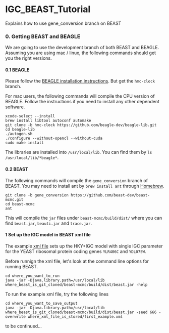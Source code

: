# IGC_BEAST_Tutorial
Explains how to use gene_conversion branch on BEAST

### 0. Getting BEAST and BEAGLE
We are going to use the development branch of both BEAST and BEAGLE.  Assuming you are using mac / linux, the following commands should get you the right versions.

#### 0.1 BEAGLE
Please follow the [BEAGLE installation instructions](https://github.com/beagle-dev/beagle-lib).
But get the `hmc-clock` branch.

For mac users, the following commands will compile the CPU version of BEAGLE.
Follow the instructions if you need to install any other dependent software.

```
xcode-select --install
brew install libtool autoconf automake
git clone -b hmc-clock https://github.com/beagle-dev/beagle-lib.git
cd beagle-lib
./autogen.sh
./configure --without-opencl --without-cuda
sudo make install
```

The libraries are installed into `/usr/local/lib`.
You can find them by `ls /usr/local/lib/*beagle*`.

#### 0.2 BEAST
The following commands will compile the `gene_conversion` branch of BEAST.
You may need to install ant by `brew install ant` through [Homebrew](https://brew.sh/).

```
git clone -b gene_conversion https://github.com/beast-dev/beast-mcmc.git
cd beast-mcmc
ant
```

This will compile the `jar` files under `beast-mcmc/build/dist/` where you can find `beast.jar`, `beauti.jar` and `trace.jar`.

#### 1 Set up the IGC model in BEAST xml file
The example [xml file](xmls/first_example.xml) sets up the HKY+IGC model with single IGC parameter for the YEAST ribosomal protein coding genes `YLR406C` and `YDL075W`.

Before runnign the xml file, let's look at the command line options for running BEAST.

```
cd where_you_want_to_run
java -jar -Djava.library.path=/usr/local/lib where_beast_is_git_cloned/beast-mcmc/build/dist/beast.jar -help
```

To run the example xml file, try the following lines

```
cd where_you_want_to_save_output
java -jar -Djava.library.path=/usr/local/lib where_beast_is_git_cloned/beast-mcmc/build/dist/beast.jar -seed 666 -overwrite where_xml_file_is_stored/first_example.xml
```

to be continued...


